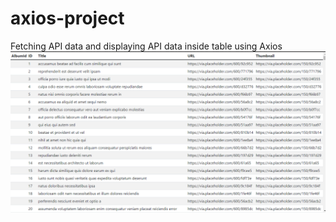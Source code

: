 # axios-project
Fetching API data and displaying API data inside table using Axios 
![alt text](https://github.com/Shadymademe/axios-project/blob/main/Annotation%202022-10-06%20044312.png?raw=true)

